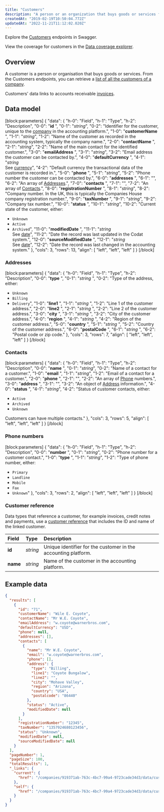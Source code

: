 ```yaml
---
title: "Customers"
description: "A person or an organization that buys goods or services from a company"
createdAt: "2019-02-19T10:50:04.772Z"
updatedAt: "2022-11-21T11:12:02.020Z"
---
```


Explore the <a className="external" href="https://api.codat.io/swagger/index.html#/Customers" target="_blank">Customers</a> endpoints in Swagger.

View the coverage for customers in the <a className="external" href="https://knowledge.codat.io/supported-features/accounting?view=tab-by-data-type&dataType=customers" target="_blank">Data coverage explorer</a>.

## Overview

A customer is a person or organisation that buys goods or services. From the Customers endpoints, you can retrieve a [list of all the customers of a company](https://api.codat.io/swagger/index.html#/Customers/get_companies__companyId__data_customers).

Customers' data links to accounts receivable [invoices](https://docs.codat.io/docs/datamodel-accounting-invoices).

## Data model

[block:parameters]
{
"data": {
"h-0": "Field",
"h-1": "Type",
"h-2": "Description",
"0-0": "**id** ",
"0-1": "_string_",
"0-2": "Identifier for the customer, unique to the [company](https://docs.codat.io/docs/datamodel-accounting-company) in the accounting platform.",
"1-0": "**customerName** ",
"1-1": "_string_",
"1-2": "Name of the customer as recorded in the accounting system, typically the company name.",
"2-0": "**contactName** ",
"2-1": "_string_",
"2-2": "Name of the main contact for the identified customer.",
"3-0": "**emailAddress** ",
"3-1": "_string_",
"3-2": "Email address the customer can be contacted by.",
"4-0": "**defaultCurrency** ",
"4-1": "_string_  
See [currency](https://docs.codat.io/docs/datamodel-shared-currency)",
"4-2": "Default currency the transactional data of the customer is recorded in.",
"5-0": "**phone** ",
"5-1": "_string_",
"5-2": "Phone number the customer can be contacted by.",
"6-0": "**addresses** ",
"6-1": "",
"6-2": "An array of [Addresses](#section-addresses).",
"7-0": "**contacts** ",
"7-1": "",
"7-2": "An array of [Contacts](#contacts).",
"8-0": "**registrationNumber** ",
"8-1": "_string_",
"8-2": "Company number. In the UK, this is typically the Companies House company registration number.",
"9-0": "**taxNumber** ",
"9-1": "_string_",
"9-2": "Company tax number.",
"10-0": "**status** ",
"10-1": "_string_",
"10-2": "Current state of the customer, either:

- `Unknown`
- `Active`
- `Archived`",
  "11-0": "**modifiedDate** ",
  "11-1": "_string_  
  See [date](https://docs.codat.io/docs/datamodel-shared-date)",
  "11-2": "Date the record was last updated in the Codat system.",
  "12-0": "**sourceModifiedDate** ",
  "12-1": "_string_  
  See [date](https://docs.codat.io/docs/datamodel-shared-date)",
  "12-2": "Date the record was last changed in the accounting system."
  },
  "cols": 3,
  "rows": 13,
  "align": [
  "left",
  "left",
  "left"
  ]
  }
  [/block]

### Addresses

[block:parameters]
{
"data": {
"h-0": "Field",
"h-1": "Type",
"h-2": "Description",
"0-0": "**type** ",
"0-1": "_string_ ",
"0-2": "Type of the address, either:

- `Unknown`
- `Billing`
- `Delivery`",
  "1-0": "**line1** ",
  "1-1": "_string_ ",
  "1-2": "Line 1 of the customer address.",
  "2-0": "**line2** ",
  "2-1": "_string_ ",
  "2-2": "Line 2 of the customer address.",
  "3-0": "**city** ",
  "3-1": "_string_ ",
  "3-2": "City of the customer address.",
  "4-0": "**region** ",
  "4-1": "_string_ ",
  "4-2": "Region of the customer address.",
  "5-0": "**country** ",
  "5-1": "_string_ ",
  "5-2": "Country of the customer address.",
  "6-0": "**postalCode** ",
  "6-1": "_string_ ",
  "6-2": "Postal code or zip code."
  },
  "cols": 3,
  "rows": 7,
  "align": [
  "left",
  "left",
  "left"
  ]
  }
  [/block]

### Contacts

[block:parameters]
{
"data": {
"h-0": "Field",
"h-1": "Type",
"h-2": "Description",
"0-0": "**name** ",
"0-1": "_string_",
"0-2": "Name of a contact for a customer.",
"1-0": "**email** ",
"1-1": "_string_",
"1-2": "Email of a contact for a customer.",
"2-0": "**phone** ",
"2-1": "",
"2-2": "An array of [Phone](#section-phone-numbers) numbers.",
"3-0": "**address** ",
"3-1": "",
"3-2": "An object of [Address](#section-addresses) information.",
"4-0": "**status** ",
"4-1": "_string_",
"4-2": "Status of customer contacts, either:

- `Active`
- `Archived`
- `Unknown`

Customers can have multiple contacts."
},
"cols": 3,
"rows": 5,
"align": [
"left",
"left",
"left"
]
}
[/block]

### Phone numbers

[block:parameters]
{
"data": {
"h-0": "Field",
"h-1": "Type",
"h-2": "Description",
"0-0": "**number** ",
"0-1": "_string_",
"0-2": "Phone number for a customer contact.",
"1-0": "**type** ",
"1-1": "_string_",
"1-2": "Type of phone number, either:

- `Primary`
- `Landline`
- `Mobile`
- `Fax`
- `Unknown`"
  },
  "cols": 3,
  "rows": 2,
  "align": [
  "left",
  "left",
  "left"
  ]
  }
  [/block]

### Customer reference

Data types that reference a customer, for example invoices, credit notes and payments, use a [customer reference](https://docs.codat.io/docs/datamodel-accounting-referencetypes#customerref) that includes the ID and name of the linked customer.

| Field    | Type     | Description                                                    |
| :------- | :------- | :------------------------------------------------------------- |
| **id**   | _string_ | Unique identifier for the customer in the accounting platform. |
| **name** | _string_ | Name of the customer in the accounting platform.               |

## Example data

```json
{
  "results": [
    {
      "id": "71",
      "customerName": "Wile E. Coyote",
      "contactName": "Mr W.E. Coyote",
      "emailAddress": "w.coyote@warnerbros.com",
      "defaultCurrency": "USD",
      "phone": null,
      "addresses": [],
      "contacts": [
        {
          "name": "Mr W.E. Coyote",
          "email": "w.coyote@warnerbros.com",
          "phone": [],
          "address": {
            "type": "Billing",
            "line1": "Coyote Bungalow",
            "line2": "",
            "city": "Mohave Valley",
            "region": "Arizona",
            "country": "USA",
            "postalcode": "86440"
          },
          "status": "Active",
          "modifiedDate": null
        }
      ],
      "registrationNumber": "12345",
      "taxNumber": "1357924680123456",
      "status": "Unknown",
      "modifiedDate": null,
      "sourceModifiedDate": null
    }
  ],
  "pageNumber": 1,
  "pageSize": 100,
  "totalResults": 1,
  "_links": {
    "current": {
      "href": "/companies/919371ab-763c-4bc7-99a4-9723cade34d3/data/customers?page=1"
    },
    "self": {
      "href": "/companies/919371ab-763c-4bc7-99a4-9723cade34d3/data/customers"
    }
  }
}
```
